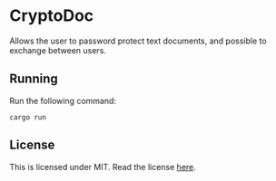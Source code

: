 # CryptoDoc

Allows the user to password protect text documents, and possible to exchange between users.

## Running
Run the following command:
```
cargo run
```

## License
This is licensed under MIT. Read the license [here](https://github.com/acatiadroid/cryptodoc/blob/main/LICENSE.txt).